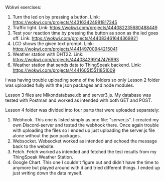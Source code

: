 Wokwi exercises:
1. Turn the led on by pressing a button. Link: https://wokwi.com/projects/443163424981817345
2. Traffic light. Link: https://wokwi.com/projects/444082235680488449
3. Test your reaction time by pressing the button as soon as the led goes off. Link: https://wokwi.com/projects/444083461644369921
4. LCD shows the given text prompt. Link: https://wokwi.com/projects/444149700944215041
5. Weather station with DHT22. Link: https://wokwi.com/projects/444084299147476993
6. Weather station that sends data to ThingSpeak backend. Link: https://wokwi.com/projects/444160515511851009

I was having trouble uploading some of the folders so only Lesson 2 folder was uploaded fully with the json packages and node modules.

Lesson 3 files are Mikondatabase.db and server3.js.
My database was tested with Postman and worked as intended with both GET and POST.

Lesson 4 folder was divided into four parts that were uploaded separately:
1. Webhook. This one is listed simply as one file: "server.js". I created my own Discord-server and tested the webhook there. Once again trouble with uploading the files so I ended up just uploading the server.js file alone without the json packages.
2. Websocket. Websocket worked as intended and echoed the message back to the website.
3. Fetch. Fetch worked as intended and fetched the test results from my ThingSpeak Weather Station.
4. Google Chart. This one I couldn't figure out and didn't have the time to anymore but played around with it and tried different things. I ended up just writing down the data myself.
